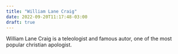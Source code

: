 ```yaml
---
title: "William Lane Craig"
date: 2022-09-20T11:17:48-03:00
draft: true
---
```

William Lane Craig is a teleologist and famous autor, one of the most popular christian apologist.
